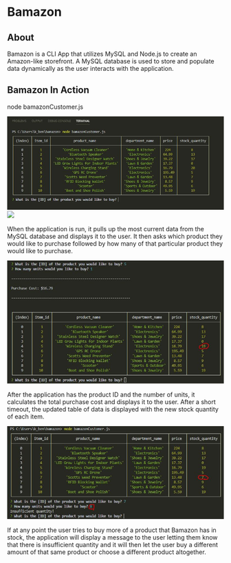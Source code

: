 # Bamazon

## About
Bamazon is a CLI App that utilizes MySQL and Node.js to create an Amazon-like storefront. A MySQL database is used to store and populate data dynamically as the user interacts with the application.

## Bamazon In Action
node bamazonCustomer.js

![](images/bamazon-start.JPG)
<img src="images/bamazon-star.JPG" width="200">

When the application is run, it pulls up the most current data from the MySQL database and displays it to the user. It then asks which product they would like to purchase followed by how many of that particular product they would like to purchase.

![](images/bamazon-cost.JPG)

After the application has the product ID and the number of units, it calculates the total purchase cost and displays it to the user. After a short timeout, the updated table of data is displayed with the new stock quantity of each item.

![](images/bamazon-out.JPG)

If at any point the user tries to buy more of a product that Bamazon has in stock, the application will display a message to the user letting them know that there is insufficient quantity and it will then let the user buy a different amount of that same product or choose a different product altogether.
